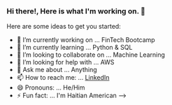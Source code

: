 ### Hi there!, Here is what I'm working on. 👋

Here are some ideas to get you started:

- 🔭 I’m currently working on ... FinTech Bootcamp
- 🌱 I’m currently learning ... Python & SQL
- 👯 I’m looking to collaborate on ... Machine Learning
- 🤔 I’m looking for help with ... AWS
- 💬 Ask me about ... Anything
- 📫 How to reach me: ... [LinkedIn](https://www.linkedin.com/in/jimmy-unelus/)
- 😄 Pronouns: ... He/Him
- ⚡ Fun fact: ... I'm Haitian American
-->
